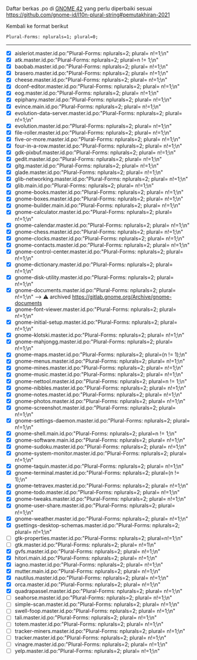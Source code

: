 Daftar berkas .po di [GNOME 42](https://l10n.gnome.org/languages/id/gnome-42/ui/) yang perlu diperbaiki sesuai https://github.com/gnome-id/l10n-plural-string#pemutakhiran-2021

Kembali ke format berikut
```
Plural-Forms: nplurals=1; plural=0;
```
---

- [x] aisleriot.master.id.po:"Plural-Forms: nplurals=2; plural= n!=1;\n"
- [x] atk.master.id.po:"Plural-Forms: nplurals=2; plural=n != 1;\n"
- [x] baobab.master.id.po:"Plural-Forms: nplurals=2; plural= n!=1;\n"
- [x] brasero.master.id.po:"Plural-Forms: nplurals=2; plural= n!=1;\n"
- [x] cheese.master.id.po:"Plural-Forms: nplurals=2; plural= n!=1;\n"
- [x] dconf-editor.master.id.po:"Plural-Forms: nplurals=2; plural= n!=1;\n"
- [x] eog.master.id.po:"Plural-Forms: nplurals=2; plural= n!=1;\n"
- [x] epiphany.master.id.po:"Plural-Forms: nplurals=2; plural= n!=1;\n"
- [x] evince.main.id.po:"Plural-Forms: nplurals=2; plural= n!=1;\n"
- [x] evolution-data-server.master.id.po:"Plural-Forms: nplurals=2; plural= n!=1;\n"
- [x] evolution.master.id.po:"Plural-Forms: nplurals=2; plural= n!=1;\n"
- [x] file-roller.master.id.po:"Plural-Forms: nplurals=2; plural= n!=1;\n"
- [x] five-or-more.master.id.po:"Plural-Forms: nplurals=2; plural= n!=1;\n"
- [x] four-in-a-row.master.id.po:"Plural-Forms: nplurals=2; plural= n!=1;\n"
- [x] gdk-pixbuf.master.id.po:"Plural-Forms: nplurals=2; plural= n!=1;\n"
- [x] gedit.master.id.po:"Plural-Forms: nplurals=2; plural= n!=1;\n"
- [x] gitg.master.id.po:"Plural-Forms: nplurals=2; plural= n!=1;\n"
- [x] glade.master.id.po:"Plural-Forms: nplurals=2; plural= n!=1;\n"
- [x] glib-networking.master.id.po:"Plural-Forms: nplurals=2; plural= n!=1;\n"
- [x] glib.main.id.po:"Plural-Forms: nplurals=2; plural= n!=1;\n"
- [x] gnome-books.master.id.po:"Plural-Forms: nplurals=2; plural= n!=1;\n"
- [x] gnome-boxes.master.id.po:"Plural-Forms: nplurals=2; plural= n!=1;\n"
- [x] gnome-builder.main.id.po:"Plural-Forms: nplurals=2; plural= n!=1;\n"
- [x] gnome-calculator.master.id.po:"Plural-Forms: nplurals=2; plural= n!=1;\n"
- [x] gnome-calendar.master.id.po:"Plural-Forms: nplurals=2; plural= n!=1;\n"
- [x] gnome-chess.master.id.po:"Plural-Forms: nplurals=2; plural= n!=1;\n"
- [x] gnome-clocks.master.id.po:"Plural-Forms: nplurals=2; plural= n!=1;\n"
- [x] gnome-contacts.master.id.po:"Plural-Forms: nplurals=2; plural= n!=1;\n"
- [x] gnome-control-center.master.id.po:"Plural-Forms: nplurals=2; plural= n!=1;\n"
- [x] gnome-dictionary.master.id.po:"Plural-Forms: nplurals=2; plural= n!=1;\n"
- [x] gnome-disk-utility.master.id.po:"Plural-Forms: nplurals=2; plural= n!=1;\n"
- [x] gnome-documents.master.id.po:"Plural-Forms: nplurals=2; plural= n!=1;\n" --> ⚠️ archived https://gitlab.gnome.org/Archive/gnome-documents
- [x] gnome-font-viewer.master.id.po:"Plural-Forms: nplurals=2; plural= n!=1;\n"
- [x] gnome-initial-setup.master.id.po:"Plural-Forms: nplurals=2; plural= n!=1;\n"
- [x] gnome-klotski.master.id.po:"Plural-Forms: nplurals=2; plural= n!=1;\n"
- [x] gnome-mahjongg.master.id.po:"Plural-Forms: nplurals=2; plural= n!=1;\n"
- [x] gnome-maps.master.id.po:"Plural-Forms: nplurals=2; plural=(n != 1);\n"
- [x] gnome-menus.master.id.po:"Plural-Forms: nplurals=2; plural= n!=1;\n"
- [x] gnome-mines.master.id.po:"Plural-Forms: nplurals=2; plural= n!=1;\n"
- [x] gnome-music.master.id.po:"Plural-Forms: nplurals=2; plural= n!=1;\n"
- [x] gnome-nettool.master.id.po:"Plural-Forms: nplurals=2; plural=n != 1;\n"
- [x] gnome-nibbles.master.id.po:"Plural-Forms: nplurals=2; plural= n!=1;\n"
- [x] gnome-notes.master.id.po:"Plural-Forms: nplurals=2; plural= n!=1;\n"
- [x] gnome-photos.master.id.po:"Plural-Forms: nplurals=2; plural= n!=1;\n"
- [x] gnome-screenshot.master.id.po:"Plural-Forms: nplurals=2; plural= n!=1;\n"
- [x] gnome-settings-daemon.master.id.po:"Plural-Forms: nplurals=2; plural= n!=1;\n"
- [x] gnome-shell.main.id.po:"Plural-Forms: nplurals=2; plural=n != 1;\n"
- [x] gnome-software.main.id.po:"Plural-Forms: nplurals=2; plural= n!=1;\n"
- [x] gnome-sudoku.master.id.po:"Plural-Forms: nplurals=2; plural= n!=1;\n"
- [x] gnome-system-monitor.master.id.po:"Plural-Forms: nplurals=2; plural= n!=1;\n"
- [x] gnome-taquin.master.id.po:"Plural-Forms: nplurals=2; plural= n!=1;\n"
- [x] gnome-terminal.master.id.po:"Plural-Forms: nplurals=2; plural=(n != 1);\n"
- [x] gnome-tetravex.master.id.po:"Plural-Forms: nplurals=2; plural= n!=1;\n"
- [x] gnome-todo.master.id.po:"Plural-Forms: nplurals=2; plural= n!=1;\n"
- [x] gnome-tweaks.master.id.po:"Plural-Forms: nplurals=2; plural= n!=1;\n"
- [x] gnome-user-share.master.id.po:"Plural-Forms: nplurals=2; plural= n!=1;\n"
- [x] gnome-weather.master.id.po:"Plural-Forms: nplurals=2; plural= n!=1;\n"
- [x] gsettings-desktop-schemas.master.id.po:"Plural-Forms: nplurals=2; plural= n!=1;\n"
- [ ] gtk-properties.master.id.po:"Plural-Forms: nplurals=2; plural=n!=1;\n"
- [ ] gtk.master.id.po:"Plural-Forms: nplurals=2; plural= n!=1\n"
- [x] gvfs.master.id.po:"Plural-Forms: nplurals=2; plural= n!=1;\n"
- [x] hitori.main.id.po:"Plural-Forms: nplurals=2; plural= n!=1;\n"
- [x] iagno.master.id.po:"Plural-Forms: nplurals=2; plural= n!=1;\n"
- [x] mutter.main.id.po:"Plural-Forms: nplurals=2; plural= n!=1;\n"
- [x] nautilus.master.id.po:"Plural-Forms: nplurals=2; plural= n!=1;\n"
- [x] orca.master.id.po:"Plural-Forms: nplurals=2; plural= n!=1;\n"
- [x] quadrapassel.master.id.po:"Plural-Forms: nplurals=2; plural= n!=1;\n"
- [ ] seahorse.master.id.po:"Plural-Forms: nplurals=2; plural= n!=1;\n"
- [ ] simple-scan.master.id.po:"Plural-Forms: nplurals=2; plural= n!=1;\n"
- [ ] swell-foop.master.id.po:"Plural-Forms: nplurals=2; plural= n!=1;\n"
- [ ] tali.master.id.po:"Plural-Forms: nplurals=2; plural= n!=1;\n"
- [ ] totem.master.id.po:"Plural-Forms: nplurals=2; plural= n!=1;\n"
- [ ] tracker-miners.master.id.po:"Plural-Forms: nplurals=2; plural= n!=1;\n"
- [ ] tracker.master.id.po:"Plural-Forms: nplurals=2; plural= n!=1;\n"
- [ ] vinagre.master.id.po:"Plural-Forms: nplurals=2; plural= n!=1;\n"
- [ ] yelp.master.id.po:"Plural-Forms: nplurals=2; plural= n!=1;\n"
